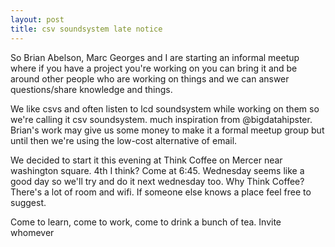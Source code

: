```yaml
---
layout: post
title: csv soundsystem late notice
---
```



So Brian Abelson, Marc Georges and I are starting an informal meetup
where if you have a project you're working on you can bring it and be
around other people who are working on things and we can answer
questions/share knowledge and things.

We like csvs and often listen to lcd soundsystem while working on them
so we're calling it csv soundsystem. much inspiration from
@bigdatahipster. Brian's work may give us some money to make it a
formal meetup group but until then we're using the low-cost
alternative of email.

We decided to start it this evening at Think Coffee on Mercer near
washington square. 4th I think? Come at 6:45. Wednesday seems like a good day so
we'll try and do it next wednesday too. Why Think Coffee? There's a
lot of room and wifi. If someone else knows a place feel free to
suggest.

Come to learn, come to work, come to drink a bunch of tea. Invite whomever